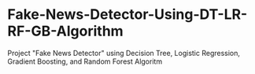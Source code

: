 # Fake-News-Detector-Using-DT-LR-RF-GB-Algorithm
Project "Fake News Detector" using Decision Tree, Logistic Regression, Gradient Boosting, and Random Forest Algoritm
